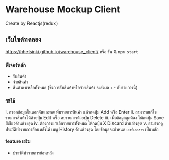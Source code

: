 # Warehouse Mockup Client

Create by Reactjs(redux)

## เว็บไซต์ทดลอง

https://hhelsinki.github.io/warehouse_client/
หรือ รัน & `npm start`

### ฟีเจอร์หลัก

- รับสินค้า
- จ่ายสินค้า
- สินค้าคงเหลือทั้งหมด (ซึ่งการรับสินค้าหรือจ่ายสินค้า จะส่งผล +- กับรายการนี้)

### วิธีใช้

i. กรอกข้อมูลในดอกจันและกดเพิ่มรายการสินค้า แล้วกดปุ่ม Add หรือ Enter
ii. สามารถแก้ไขรายการสินค้าได้ด้วยปุ่ม Edit หรือ ลบรายการด้วยปุ่ม Delete
iii. เมื่อข้อมูลถูกต้อง ให้กดปุ่ม Save สีเขียวด้านล่างสุด
iv. ต้องการยกเลิกรายการทั้งหมด ให้กดปุ่ม X Discard ด้านล่างสุด
v. สามารถดูประวัติทำรายการย้อนหลังได้ เมนู History ด้านล่างสุด โดยข้อมูลจะกำหนด `เลขที่เอกสาร` เป็นหลัก

#### feature เสริม
- ประวัติทำรายการย้อนหลัง